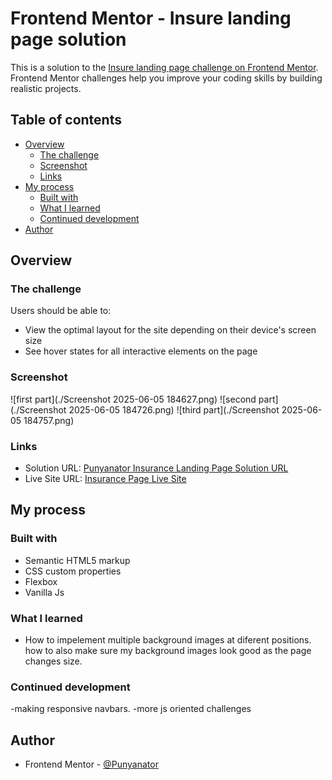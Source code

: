 # Frontend Mentor - Insure landing page solution

This is a solution to the [Insure landing page challenge on Frontend Mentor](https://www.frontendmentor.io/challenges/insure-landing-page-uTU68JV8). Frontend Mentor challenges help you improve your coding skills by building realistic projects. 

## Table of contents

- [Overview](#overview)
  - [The challenge](#the-challenge)
  - [Screenshot](#screenshot)
  - [Links](#links)
- [My process](#my-process)
  - [Built with](#built-with)
  - [What I learned](#what-i-learned)
  - [Continued development](#continued-development)
- [Author](#author)


## Overview

### The challenge

Users should be able to:

- View the optimal layout for the site depending on their device's screen size
- See hover states for all interactive elements on the page

### Screenshot

![first part](./Screenshot 2025-06-05 184627.png)
![second part](./Screenshot 2025-06-05 184726.png)
![third part](./Screenshot 2025-06-05 184757.png)

### Links

- Solution URL: [Punyanator Insurance Landing Page Solution URL ](https://your-solution-url.com)
- Live Site URL: [Insurance Page Live Site](https://your-live-site-url.com)

## My process
### Built with

- Semantic HTML5 markup
- CSS custom properties
- Flexbox
- Vanilla Js
### What I learned
- How to impelement multiple background images at diferent positions. how to also make sure my background images look good as the page changes size.


### Continued development
-making responsive navbars.
-more js oriented challenges


## Author

- Frontend Mentor - [@Punyanator](https://www.frontendmentor.io/profile/Punyanator)
